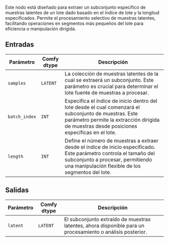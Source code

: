 
Este nodo está diseñado para extraer un subconjunto específico de muestras latentes de un lote dado basado en el índice de lote y la longitud especificados. Permite el procesamiento selectivo de muestras latentes, facilitando operaciones en segmentos más pequeños del lote para eficiencia o manipulación dirigida.

## Entradas

| Parámetro     | Comfy dtype | Descripción |
|---------------|-------------|-------------|
| `samples`     | `LATENT`    | La colección de muestras latentes de la cual se extraerá un subconjunto. Este parámetro es crucial para determinar el lote fuente de muestras a procesar. |
| `batch_index` | `INT`       | Especifica el índice de inicio dentro del lote desde el cual comenzará el subconjunto de muestras. Este parámetro permite la extracción dirigida de muestras desde posiciones específicas en el lote. |
| `length`      | `INT`       | Define el número de muestras a extraer desde el índice de inicio especificado. Este parámetro controla el tamaño del subconjunto a procesar, permitiendo una manipulación flexible de los segmentos del lote. |

## Salidas

| Parámetro | Comfy dtype | Descripción |
|-----------|-------------|-------------|
| `latent`  | `LATENT`    | El subconjunto extraído de muestras latentes, ahora disponible para un procesamiento o análisis posterior. |
